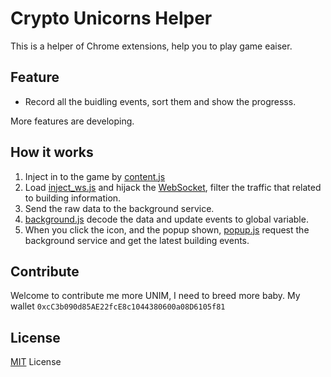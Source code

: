 # Crypto Unicorns Helper

This is a helper of Chrome extensions, help you to play game eaiser.

## Feature

- Record all the buidling events, sort them and show the progresss.

More features are developing.

## How it works

1. Inject in to the game by [content.js](src/content.js)
2. Load [inject_ws.js](src/inject_ws.js) and hijack the
[WebSocket](https://developer.mozilla.org/en-US/docs/Web/API/WebSocket),
filter the traffic that related to building information.
3. Send the raw data to the background service.
4. [background.js](src/background.js) decode the data and update events to
global variable.
5. When you click the icon, and the popup shown, [popup.js](src/popup.js)
request the background service and get the latest building events.

## Contribute

Welcome to contribute me more UNIM, I need to breed more baby. My wallet `0xcC3b090d85AE22fcE8c1044380600a08D6105f81`

## License

[MIT](LICENSE) License
